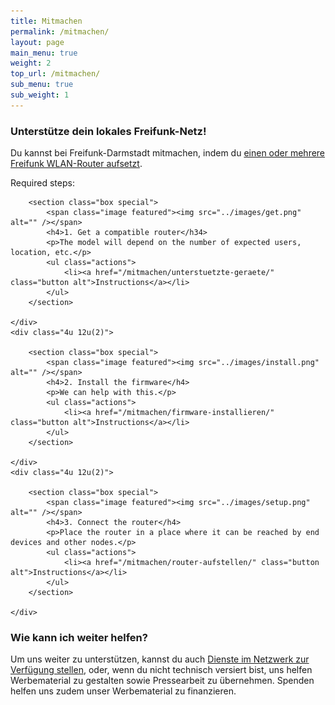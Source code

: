 ```yaml
---
title: Mitmachen
permalink: /mitmachen/
layout: page
main_menu: true
weight: 2
top_url: /mitmachen/
sub_menu: true
sub_weight: 1
---
```


### Unterstütze dein lokales Freifunk-Netz!

Du kannst bei Freifunk-Darmstadt mitmachen, indem du [einen oder mehrere Freifunk WLAN-Router aufsetzt](/router-aufstellen/). 

Required steps:

<div class="row">
	<div class="4u 12u(2)">

		<section class="box special">
			<span class="image featured"><img src="../images/get.png" alt="" /></span>
			<h4>1. Get a compatible router</h34>
			<p>The model will depend on the number of expected users, location, etc.</p>
			<ul class="actions">
				<li><a href="/mitmachen/unterstuetzte-geraete/" class="button alt">Instructions</a></li>
			</ul>
		</section>
		
	</div>
	<div class="4u 12u(2)">

		<section class="box special">
			<span class="image featured"><img src="../images/install.png" alt="" /></span>
			<h4>2. Install the firmware</h4>
			<p>We can help with this.</p>
			<ul class="actions">
				<li><a href="/mitmachen/firmware-installieren/" class="button alt">Instructions</a></li>
			</ul>
		</section>

	</div>
	<div class="4u 12u(2)">

		<section class="box special">
			<span class="image featured"><img src="../images/setup.png" alt="" /></span>
			<h4>3. Connect the router</h4>
			<p>Place the router in a place where it can be reached by end devices and other nodes.</p>
			<ul class="actions">
				<li><a href="/mitmachen/router-aufstellen/" class="button alt">Instructions</a></li>
			</ul>
		</section>

	</div>
</div>

### Wie kann ich weiter helfen?


Um uns weiter zu unterstützen, kannst du auch [Dienste im Netzwerk zur Verfügung stellen](/dienste-anbieten/), oder, wenn du nicht technisch versiert bist, uns helfen Werbematerial zu gestalten sowie Pressearbeit zu übernehmen. Spenden helfen uns zudem unser Werbematerial zu finanzieren.

